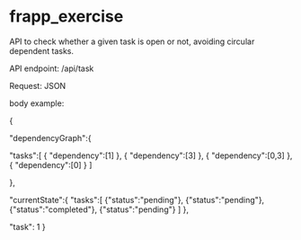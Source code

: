 # frapp_exercise
API to check whether a given task is open or not, avoiding circular dependent tasks.

API endpoint: /api/task

Request: JSON

body example: 

{

"dependencyGraph":{
	
 "tasks":[
 { "dependency":[1] }, 
 { "dependency":[3] }, 
 { "dependency":[0,3] }, 
 { "dependency":[0] } 
]

},

"currentState":{
"tasks":[
{"status":"pending"},
{"status":"pending"},
{"status":"completed"},
{"status":"pending"}
]
},

"task": 1
}
